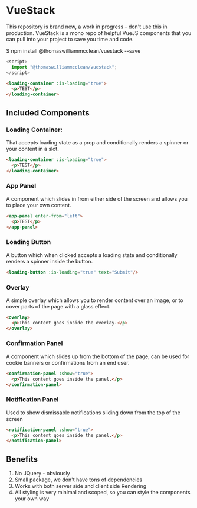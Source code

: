 # VueStack
This repository is brand new, a work in progress - don't use this in production. 
VueStack is a mono repo of helpful VueJS components that you can pull into your project to save you time and code.

$ npm install @thomaswilliammcclean/vuestack --save

```javascript
<script>
  import "@thomaswilliammcclean/vuestack";
</script>
```

```html
<loading-container :is-loading="true">
  <p>TEST</p>
</loading-container>
```

## Included Components
### Loading Container:
That accepts loading state as a prop and conditionally renders a spinner or your content in a slot.
```html
<loading-container :is-loading="true">
  <p>TEST</p>
</loading-container>
```
### App Panel
A component which slides in from either side of the screen and allows you to place your own content.
```html
<app-panel enter-from="left">
  <p>TEST</p>
</app-panel>
```

### Loading Button
A button which when clicked accepts a loading state and conditionally renders a spinner inside the button.
```html
<loading-button :is-loading="true" text="Submit"/>
```

### Overlay
A simple overlay which allows you to render content over an image, or to cover parts of the page with a glass effect.
```html
<overlay>
  <p>This content goes inside the overlay.</p>
</overlay>
```

### Confirmation Panel
A component which slides up from the bottom of the page, can be used for cookie banners or confirmations from an end user.
```html
<confirmation-panel :show="true">
  <p>This content goes inside the panel.</p>
</confirmation-panel>
```

### Notification Panel
Used to show dismissable notifications sliding down from the top of the screen
```html
<notification-panel :show="true">
  <p>This content goes inside the panel.</p>
</notification-panel>
```

## Benefits
1. No JQuery - obviously
2. Small package, we don't have tons of dependencies
3. Works with both server side and client side Rendering
4. All styling is very minimal and scoped, so you can style the components your own way
